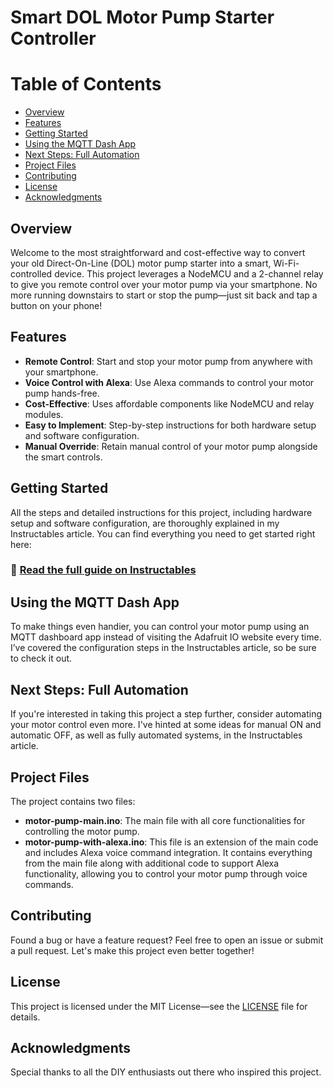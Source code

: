 # Smart DOL Motor Pump Starter Controller

# Table of Contents

- [Overview](#overview)
- [Features](#features)
- [Getting Started](#getting-started)
- [Using the MQTT Dash App](#using-the-mqtt-dash-app)
- [Next Steps: Full Automation](#next-steps-full-automation)
- [Project Files](#project-files)
- [Contributing](#contributing)
- [License](#license)
- [Acknowledgments](#acknowledgments)

## Overview

Welcome to the most straightforward and cost-effective way to convert your old Direct-On-Line (DOL) motor pump starter into a smart, Wi-Fi-controlled device. This project leverages a NodeMCU and a 2-channel relay to give you remote control over your motor pump via your smartphone. No more running downstairs to start or stop the pump—just sit back and tap a button on your phone!

## Features

- **Remote Control**: Start and stop your motor pump from anywhere with your smartphone.
- **Voice Control with Alexa**: Use Alexa commands to control your motor pump hands-free.
- **Cost-Effective**: Uses affordable components like NodeMCU and relay modules.
- **Easy to Implement**: Step-by-step instructions for both hardware setup and software configuration.
- **Manual Override**: Retain manual control of your motor pump alongside the smart controls.

## Getting Started

All the steps and detailed instructions for this project, including hardware setup and software configuration, are thoroughly explained in my Instructables article. You can find everything you need to get started right here:

### 🔗 [Read the full guide on Instructables](https://www.instructables.com/Easiest-and-Cheapest-Way-to-Convert-an-Old-DOL-Mot/)

## Using the MQTT Dash App

To make things even handier, you can control your motor pump using an MQTT dashboard app instead of visiting the Adafruit IO website every time. I’ve covered the configuration steps in the Instructables article, so be sure to check it out.

## Next Steps: Full Automation

If you're interested in taking this project a step further, consider automating your motor control even more. I've hinted at some ideas for manual ON and automatic OFF, as well as fully automated systems, in the Instructables article.

## Project Files

The project contains two files:

- **motor-pump-main.ino**: The main file with all core functionalities for controlling the motor pump.
- **motor-pump-with-alexa.ino**: This file is an extension of the main code and includes Alexa voice command integration. It contains everything from the main file along with additional code to support Alexa functionality, allowing you to control your motor pump through voice commands.

## Contributing

Found a bug or have a feature request? Feel free to open an issue or submit a pull request. Let's make this project even better together!

## License

This project is licensed under the MIT License—see the [LICENSE](LICENSE) file for details.

## Acknowledgments

Special thanks to all the DIY enthusiasts out there who inspired this project.
